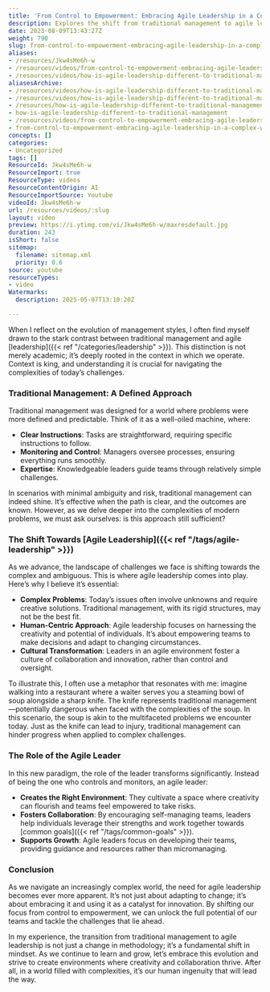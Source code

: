```yaml
---
title: 'From Control to Empowerment: Embracing Agile Leadership in a Complex World'
description: Explores the shift from traditional management to agile leadership, highlighting empowerment, adaptability, and collaboration as key to navigating complex modern challenges.
date: 2023-08-09T13:43:27Z
weight: 790
slug: from-control-to-empowerment-embracing-agile-leadership-in-a-complex-world
aliases:
- /resources/Jkw4sMe6h-w
- /resources/videos/from-control-to-empowerment-embracing-agile-leadership-in-a-complex-world
- /resources/videos/how-is-agile-leadership-different-to-traditional-management
aliasesArchive:
- /resources/videos/how-is-agile-leadership-different-to-traditional-management
- /resources/videos/how-is-agile-leadership-different-to-traditional-management-
- /resources/how-is-agile-leadership-different-to-traditional-management-
- how-is-agile-leadership-different-to-traditional-management
- /resources/videos/from-control-to-empowerment-embracing-agile-leadership-in-a-complex-world
- from-control-to-empowerment-embracing-agile-leadership-in-a-complex-world
concepts: []
categories:
- Uncategorized
tags: []
ResourceId: Jkw4sMe6h-w
ResourceImport: true
ResourceType: videos
ResourceContentOrigin: AI
ResourceImportSource: Youtube
videoId: Jkw4sMe6h-w
url: /resources/videos/:slug
layout: video
preview: https://i.ytimg.com/vi/Jkw4sMe6h-w/maxresdefault.jpg
duration: 243
isShort: false
sitemap:
  filename: sitemap.xml
  priority: 0.6
source: youtube
resourceTypes:
- video
Watermarks:
  description: 2025-05-07T13:10:20Z

---
```

When I reflect on the evolution of management styles, I often find myself drawn to the stark contrast between traditional management and agile [leadership]({{< ref "/categories/leadership" >}}). This distinction is not merely academic; it’s deeply rooted in the context in which we operate. Context is king, and understanding it is crucial for navigating the complexities of today’s challenges.

### Traditional Management: A Defined Approach

Traditional management was designed for a world where problems were more defined and predictable. Think of it as a well-oiled machine, where:

- **Clear Instructions**: Tasks are straightforward, requiring specific instructions to follow.
- **Monitoring and Control**: Managers oversee processes, ensuring everything runs smoothly.
- **Expertise**: Knowledgeable leaders guide teams through relatively simple challenges.

In scenarios with minimal ambiguity and risk, traditional management can indeed shine. It’s effective when the path is clear, and the outcomes are known. However, as we delve deeper into the complexities of modern problems, we must ask ourselves: is this approach still sufficient?

### The Shift Towards [Agile Leadership]({{< ref "/tags/agile-leadership" >}})

As we advance, the landscape of challenges we face is shifting towards the complex and ambiguous. This is where agile leadership comes into play. Here’s why I believe it’s essential:

- **Complex Problems**: Today’s issues often involve unknowns and require creative solutions. Traditional management, with its rigid structures, may not be the best fit.
- **Human-Centric Approach**: Agile leadership focuses on harnessing the creativity and potential of individuals. It’s about empowering teams to make decisions and adapt to changing circumstances.
- **Cultural Transformation**: Leaders in an agile environment foster a culture of collaboration and innovation, rather than control and oversight.

To illustrate this, I often use a metaphor that resonates with me: imagine walking into a restaurant where a waiter serves you a steaming bowl of soup alongside a sharp knife. The knife represents traditional management—potentially dangerous when faced with the complexities of the soup. In this scenario, the soup is akin to the multifaceted problems we encounter today. Just as the knife can lead to injury, traditional management can hinder progress when applied to complex challenges.

### The Role of the Agile Leader

In this new paradigm, the role of the leader transforms significantly. Instead of being the one who controls and monitors, an agile leader:

- **Creates the Right Environment**: They cultivate a space where creativity can flourish and teams feel empowered to take risks.
- **Fosters Collaboration**: By encouraging self-managing teams, leaders help individuals leverage their strengths and work together towards [common goals]({{< ref "/tags/common-goals" >}}).
- **Supports Growth**: Agile leaders focus on developing their teams, providing guidance and resources rather than micromanaging.

### Conclusion

As we navigate an increasingly complex world, the need for agile leadership becomes ever more apparent. It’s not just about adapting to change; it’s about embracing it and using it as a catalyst for innovation. By shifting our focus from control to empowerment, we can unlock the full potential of our teams and tackle the challenges that lie ahead.

In my experience, the transition from traditional management to agile leadership is not just a change in methodology; it’s a fundamental shift in mindset. As we continue to learn and grow, let’s embrace this evolution and strive to create environments where creativity and collaboration thrive. After all, in a world filled with complexities, it’s our human ingenuity that will lead the way.
